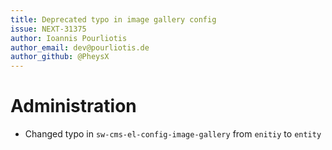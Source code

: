 ```yaml
---
title: Deprecated typo in image gallery config
issue: NEXT-31375
author: Ioannis Pourliotis
author_email: dev@pourliotis.de
author_github: @PheysX
---
```


# Administration

- Changed typo in `sw-cms-el-config-image-gallery` from `enitiy` to `entity`
